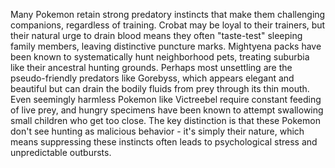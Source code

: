 Many Pokemon retain strong predatory instincts that make them challenging companions, regardless of training. Crobat may be loyal to their trainers, but their natural urge to drain blood means they often "taste-test" sleeping family members, leaving distinctive puncture marks. Mightyena packs have been known to systematically hunt neighborhood pets, treating suburbia like their ancestral hunting grounds. Perhaps most unsettling are the pseudo-friendly predators like Gorebyss, which appears elegant and beautiful but can drain the bodily fluids from prey through its thin mouth. Even seemingly harmless Pokemon like Victreebel require constant feeding of live prey, and hungry specimens have been known to attempt swallowing small children who get too close. The key distinction is that these Pokemon don't see hunting as malicious behavior - it's simply their nature, which means suppressing these instincts often leads to psychological stress and unpredictable outbursts.